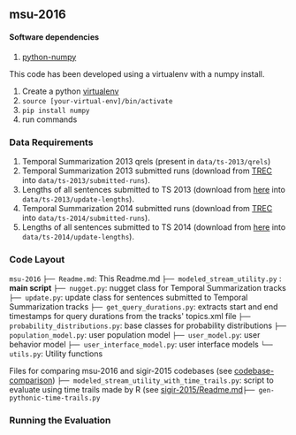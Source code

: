 
## msu-2016

#### Software dependencies
1. [python-numpy](http://www.numpy.org/)

This code has been developed using a virtualenv with a numpy install.

1. Create a python [virtualenv](https://virtualenv.pypa.io/en/latest/)
2. ```source [your-virtual-env]/bin/activate```
3. ```pip install numpy```
4. run commands

### Data Requirements

1. Temporal Summarization 2013 qrels (present in ```data/ts-2013/qrels```)
2. Temporal Summarization 2013 submitted runs (download from [TREC](trec.nist.gov) into ```data/ts-2013/submitted-runs```).
3. Lengths of all sentences submitted to TS 2013 (download from [here](https://cs.uwaterloo.ca/~gbaruah/ts-2013-update-lengths.html) into ```data/ts-2013/update-lengths```).
2. Temporal Summarization 2014 submitted runs (download from [TREC](trec.nist.gov) into ```data/ts-2014/submitted-runs```).
3. Lengths of all sentences submitted to TS 2014 (download from [here](https://cs.uwaterloo.ca/~gbaruah/ts-2014-update-lengths.html) into ```data/ts-2014/update-lengths```).

### Code Layout

```msu-2016```
```├── Readme.md```: This Readme.md
```├── modeled_stream_utility.py``` : **main script**
```├── nugget.py```: nugget class for Temporal Summarization tracks
```├── update.py```: update class for sentences submitted to Temporal Summarization tracks
```├── get_query_durations.py```: extracts start and end timestamps for query durations from the tracks' topics.xml file
```├── probability_distributions.py```: base classes for probability distributions
```├── population_model.py```: user population model
```├── user_model.py```: user behavior model
```├── user_interface_model.py```: user interface models
```└── utils.py```: Utility functions 

Files for comparing msu-2016 and sigir-2015 codebases (see [codebase-comparison](codebase-comparison/Readme.md))
```├── modeled_stream_utility_with_time_trails.py```: script to evaluate using time trails made by R (see [sigir-2015/Readme.md](sigir-2015/Readme.md)```├── gen-pythonic-time-trails.py```


### Running the Evaluation
